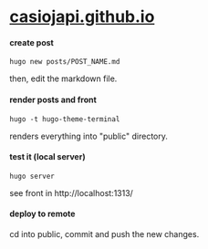 # [casiojapi.github.io](https://casiojapi.xyz)


#### create post
```
hugo new posts/POST_NAME.md
```
then, edit the markdown file.


#### render posts and front
```
hugo -t hugo-theme-terminal
```
renders everything into "public" directory.

#### test it (local server)
```
hugo server
```
see front in http://localhost:1313/

#### deploy to remote
cd into public, commit and push the new changes.